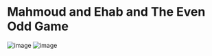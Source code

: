 # Mahmoud and Ehab and The Even Odd Game #
![image](https://github.com/user-attachments/assets/b23091c8-30fa-4661-9453-ba4a9e5a563d)
![image](https://github.com/user-attachments/assets/b1315aa2-8a51-400a-bfb9-55d83ac30694)
